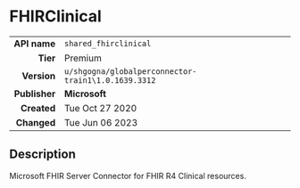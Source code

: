 # FHIRClinical
| | |
|-:|-|
|**API name**|`shared_fhirclinical`|
|**Tier**|Premium|
|**Version**|`u/shgogna/globalperconnector-train1\1.0.1639.3312`|
|**Publisher**|**Microsoft**|
|**Created**|Tue Oct 27 2020|
|**Changed**|Tue Jun 06 2023|

## Description
Microsoft FHIR Server Connector for FHIR R4 Clinical resources.
